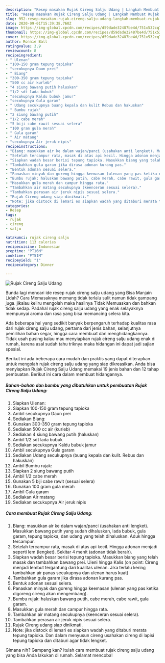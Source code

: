 ```yaml
---
description: "Resep masakan Rujak Cireng Salju Udang | Langkah Membuat Rujak Cireng Salju Udang Yang Lezat Sekali"
title: "Resep masakan Rujak Cireng Salju Udang | Langkah Membuat Rujak Cireng Salju Udang Yang Lezat Sekali"
slug: 952-resep-masakan-rujak-cireng-salju-udang-langkah-membuat-rujak-cireng-salju-udang-yang-lezat-sekali
date: 2020-09-01T15:39:38.760Z
image: https://img-global.cpcdn.com/recipes/d59dade32487be4d/751x532cq70/rujak-cireng-salju-udang-foto-resep-utama.jpg
thumbnail: https://img-global.cpcdn.com/recipes/d59dade32487be4d/751x532cq70/rujak-cireng-salju-udang-foto-resep-utama.jpg
cover: https://img-global.cpcdn.com/recipes/d59dade32487be4d/751x532cq70/rujak-cireng-salju-udang-foto-resep-utama.jpg
author: Ronnie Ball
ratingvalue: 3.9
reviewcount: 8
recipeingredient:
- " Ulenan"
- "100-150 gram tepung tapioka"
- "secukupnya Daun prei"
- " Biang"
- "300-350 gram tepung tapioka"
- "500 cc air kurleb"
- "4 siung bawang putih haluskan"
- "1/2 sdt lada bubuk"
- "secukupnya Kaldu bubuk jamur"
- "secukupnya Gula garam"
- " Udang secukupnya buang kepala dan kulit Rebus dan hakuskan"
- " Bumbu rujak"
- "2 siung bawang putih"
- "1/2 cabe merah"
- "5 biji cabe rawit sesuai selera"
- "100 gram gula merah"
- " Gula garam"
- " Air matang"
- "secukupnya Air jeruk nipis"
recipeinstructions:
- "Biang: masukkan air ke dalam wajan/panci (usahakan anti lengket). Masukkan bawang putih yang sudah dihaluskan, lada bubuk, gula garam, tepung tapioka, dan udang yang telah dihaluskan. Aduk hingga tercampur."
- "Setelah tercampur rata, masak di atas api kecil. Hingga adonan menjadi seperti lem (lengket). Sekitar 4 menit (adonan tidak berair)."
- "Siapkan wadah besar berisi tepung tapioka. Masukkan biang yang telah masak dan tambahkan bawang prei. Uleni hingga Kalis (on point: Cireng menjadi lembut tergantung dari kualitas ulenan. Jika terlalu kering tambahkan air panas secukupnya dan ulenan harus kuat)"
- "Tambahkan gula garam jika dirasa adonan kurang pas."
- "Bentuk adonan sesuai selera."
- "Panaskan minyak dan goreng hingga keemasan (ulenan yang pas ketika digoreng cireng akan mengembang)."
- "Bumbu rujak: haluskan bawang putih, cabe merah, cabe rawit, gula garam."
- "Masukkan gula merah dan campur hingga rata."
- "Tambahkan air matang secukupnya (keenceran sesuai selera)."
- "Tambahkan perasan air jeruk nipis sesuai selera."
- "Rujak Cireng udang siap dinikmati."
- "Note: jika distock di lemari es siapkan wadah yang ditaburi merata tepung tapioka. Dan dalam menyusun cireng usahakan cireng di lapisi tepung tapioka dan ditaburi agar tidak lengket."
categories:
- Resep
tags:
- rujak
- cireng
- salju

katakunci: rujak cireng salju 
nutrition: 113 calories
recipecuisine: Indonesian
preptime: "PT16M"
cooktime: "PT51M"
recipeyield: "1"
recipecategory: Dinner

---
```



![Rujak Cireng Salju Udang](https://img-global.cpcdn.com/recipes/d59dade32487be4d/751x532cq70/rujak-cireng-salju-udang-foto-resep-utama.jpg)

Bunda lagi mencari ide resep rujak cireng salju udang yang Bisa Manjain Lidah? Cara Memasaknya memang tidak terlalu sulit namun tidak gampang juga. jikalau keliru mengolah maka hasilnya Tidak Memuaskan dan bahkan tidak sedap. Padahal rujak cireng salju udang yang enak selayaknya mempunyai aroma dan rasa yang bisa memancing selera kita.

Ada beberapa hal yang sedikit banyak berpengaruh terhadap kualitas rasa dari rujak cireng salju udang, pertama dari jenis bahan, selanjutnya pemilihan bahan segar, hingga cara membuat dan menghidangkannya. Tidak usah pusing kalau mau menyiapkan rujak cireng salju udang enak di rumah, karena asal sudah tahu triknya maka hidangan ini dapat jadi sajian spesial.




Berikut ini ada beberapa cara mudah dan praktis yang dapat diterapkan untuk mengolah rujak cireng salju udang yang siap dikreasikan. Anda bisa menyiapkan Rujak Cireng Salju Udang memakai 19 jenis bahan dan 12 tahap pembuatan. Berikut ini cara dalam membuat hidangannya.

<!--inarticleads1-->

##### Bahan-bahan dan bumbu yang dibutuhkan untuk pembuatan Rujak Cireng Salju Udang:

1. Siapkan  Ulenan:
1. Siapkan 100-150 gram tepung tapioka
1. Ambil secukupnya Daun prei
1. Sediakan  Biang:
1. Gunakan 300-350 gram tepung tapioka
1. Sediakan 500 cc air (kurleb)
1. Sediakan 4 siung bawang putih (haluskan)
1. Ambil 1/2 sdt lada bubuk
1. Sediakan secukupnya Kaldu bubuk jamur
1. Ambil secukupnya Gula garam
1. Sediakan  Udang secukupnya (buang kepala dan kulit. Rebus dan hakuskan)
1. Ambil  Bumbu rujak:
1. Siapkan 2 siung bawang putih
1. Ambil 1/2 cabe merah
1. Gunakan 5 biji cabe rawit (sesuai selera)
1. Gunakan 100 gram gula merah
1. Ambil  Gula garam
1. Sediakan  Air matang
1. Sediakan secukupnya Air jeruk nipis




<!--inarticleads2-->

##### Cara membuat Rujak Cireng Salju Udang:

1. Biang: masukkan air ke dalam wajan/panci (usahakan anti lengket). Masukkan bawang putih yang sudah dihaluskan, lada bubuk, gula garam, tepung tapioka, dan udang yang telah dihaluskan. Aduk hingga tercampur.
1. Setelah tercampur rata, masak di atas api kecil. Hingga adonan menjadi seperti lem (lengket). Sekitar 4 menit (adonan tidak berair).
1. Siapkan wadah besar berisi tepung tapioka. Masukkan biang yang telah masak dan tambahkan bawang prei. Uleni hingga Kalis (on point: Cireng menjadi lembut tergantung dari kualitas ulenan. Jika terlalu kering tambahkan air panas secukupnya dan ulenan harus kuat)
1. Tambahkan gula garam jika dirasa adonan kurang pas.
1. Bentuk adonan sesuai selera.
1. Panaskan minyak dan goreng hingga keemasan (ulenan yang pas ketika digoreng cireng akan mengembang).
1. Bumbu rujak: haluskan bawang putih, cabe merah, cabe rawit, gula garam.
1. Masukkan gula merah dan campur hingga rata.
1. Tambahkan air matang secukupnya (keenceran sesuai selera).
1. Tambahkan perasan air jeruk nipis sesuai selera.
1. Rujak Cireng udang siap dinikmati.
1. Note: jika distock di lemari es siapkan wadah yang ditaburi merata tepung tapioka. Dan dalam menyusun cireng usahakan cireng di lapisi tepung tapioka dan ditaburi agar tidak lengket.




Gimana nih? Gampang kan? Itulah cara membuat rujak cireng salju udang yang bisa Anda lakukan di rumah. Selamat mencoba!
